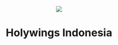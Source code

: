 <div align="center">
    <a href="https://holywingsindonesia.com" target="_blank">
        <img src="https://firebasestorage.googleapis.com/v0/b/apps-20083.appspot.com/o/assets%2Flogohw-black-256x256.png?alt=media&token=e1978db0-d01e-4f93-ad53-689ee77f90f6" />
    </a>
    <h1 align="center">Holywings Indonesia</h1>
</div>
